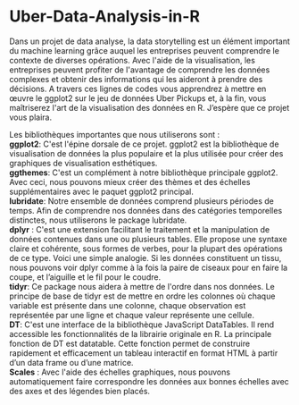 # Uber-Data-Analysis-in-R
Dans un projet de data analyse, la data storytelling est un élément important du machine learning grâce auquel les entreprises peuvent comprendre le contexte de diverses opérations.  Avec l'aide de la visualisation, les entreprises peuvent profiter de l'avantage de comprendre les données complexes et obtenir des informations qui les aideront à prendre des décisions. A travers ces lignes de codes vous apprendrez à mettre en œuvre le ggplot2 sur le jeu de données Uber Pickups et, à la fin, vous maîtriserez l'art de la visualisation des données en R. J’espère que ce projet vous plaira.  

Les bibliothèques importantes que nous utiliserons sont :  
**ggplot2**: C'est l'épine dorsale de ce projet. ggplot2 est la bibliothèque de visualisation de données la plus populaire et la plus utilisée pour créer des graphiques de visualisation esthétiques.  
**ggthemes**: C'est un complément à notre bibliothèque principale ggplot2. Avec ceci, nous pouvons mieux créer des thèmes et des échelles supplémentaires avec le paquet ggplot2 principal.  
**lubridate**: Notre ensemble de données comprend plusieurs périodes de temps. Afin de comprendre nos données dans des catégories temporelles distinctes, nous utiliserons le package lubridate.  
**dplyr** : C'est une extension facilitant le traitement et la manipulation de données contenues dans une ou plusieurs tables. Elle propose une syntaxe claire et cohérente, sous formes de verbes, pour la plupart des opérations de ce type. Voici une simple analogie. Si les données constituent un tissu, nous pouvons voir dplyr comme à la fois la paire de ciseaux pour en faire la coupe, et l’aiguille et le fil pour le coudre.  
**tidyr**: Ce package nous aidera à mettre de l'ordre dans nos données. Le principe de base de tidyr est de mettre en ordre les colonnes où chaque variable est présente dans une colonne, chaque observation est représentée par une ligne et chaque valeur représente une cellule.  
**DT**: C'est une interface de la bibliothèque JavaScript DataTables. Il rend accessible les fonctionnalités de la librairie originale en R. La principale fonction de DT est datatable. Cette fonction permet de construire rapidement et efficacement un tableau interactif en format HTML à partir d’un data frame ou d’une matrice.   
**Scales** : Avec l'aide des échelles graphiques, nous pouvons automatiquement faire correspondre les données aux bonnes échelles avec des axes et des légendes bien placés.
